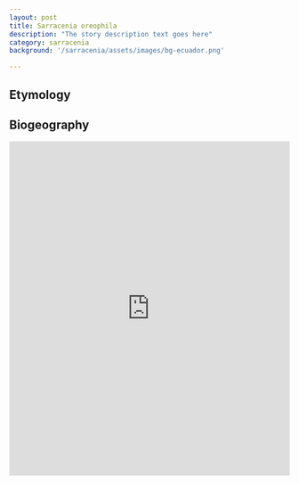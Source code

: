 ```yaml
---
layout: post
title: Sarracenia oreophila
description: "The story description text goes here"
category: sarracenia
background: '/sarracenia/assets/images/bg-ecuador.png'

---
```



## Etymology


## Biogeography

<iframe src="https://marco-barandun.github.io/cp-resource/expeditions/assets/maps/Sarracenia_oreophila.html" height="600px" width="100%" style="border:none;"></iframe>
